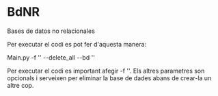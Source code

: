 # BdNR
Bases de datos no relacionales

Per executar el codi es pot fer d'aquesta manera:

Main.py -f '<Nom arxiu de dades>' --delete_all --bd '<Nom base de dades>'

  
Per executar el codi es important afegir -f '<Nom arxiu de dades>'. Els altres parametres son opcionals i serveixen per eliminar la base de dades abans de crear-la un altre cop. 
